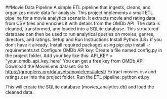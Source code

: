 ##Movie Data Pipeline 
A simple ETL pipeline that ingests, cleans, and organizes movie data for analysis.
This project implements a small ETL pipeline for a movie analytics scenario. 
It extracts movie and rating data from CSV files and enriches it with details from the OMDb API. 
The data is cleaned, transformed, and loaded into a SQLite database. 
This structured database can then be used to run analytical queries on movies, genres, directors, and ratings.
Setup and Run Instructions
Install Python 3.8+ if you don’t have it already.
Install required packages using pip:
pip install -r requirements.txt
Configure OMDb API key:
Create a file named config.py in the project folder.
Add your key like this:
API_KEY = "your_omdb_api_key_here"
You can get a free key from OMDb API
Download the MovieLens dataset:
Go to https://grouplens.org/datasets/movielens/latest/
Extract movies.csv and ratings.csv into the project folder.
Run the ETL pipeline:
python etl.py


This will create the SQLite database (movies_analytics.db) and load the cleaned data.
